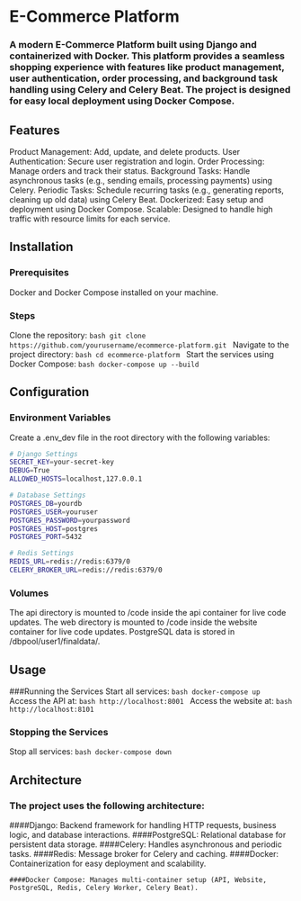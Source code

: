 # E-Commerce Platform

### A modern E-Commerce Platform built using Django and containerized with Docker. This platform provides a seamless shopping experience with features like product management, user authentication, order processing, and background task handling using Celery and Celery Beat. The project is designed for easy local deployment using Docker Compose.

## Features
Product Management: Add, update, and delete products.
User Authentication: Secure user registration and login.
Order Processing: Manage orders and track their status.
Background Tasks: Handle asynchronous tasks (e.g., sending emails, processing payments) using Celery.
Periodic Tasks: Schedule recurring tasks (e.g., generating reports, cleaning up old data) using Celery Beat.
Dockerized: Easy setup and deployment using Docker Compose.
Scalable: Designed to handle high traffic with resource limits for each service.

## Installation
### Prerequisites
Docker and Docker Compose installed on your machine.

### Steps

Clone the repository:
    ```bash
    git clone https://github.com/yourusername/ecommerce-platform.git
    ```
Navigate to the project directory:
    ```bash
    cd ecommerce-platform
    ```
Start the services using Docker Compose:
    ```bash
    docker-compose up --build
    ```
    
## Configuration
### Environment Variables

Create a .env_dev file in the root directory with the following variables:
```bash
# Django Settings
SECRET_KEY=your-secret-key
DEBUG=True
ALLOWED_HOSTS=localhost,127.0.0.1

# Database Settings
POSTGRES_DB=yourdb
POSTGRES_USER=youruser
POSTGRES_PASSWORD=yourpassword
POSTGRES_HOST=postgres
POSTGRES_PORT=5432

# Redis Settings
REDIS_URL=redis://redis:6379/0
CELERY_BROKER_URL=redis://redis:6379/0
```
### Volumes
The api directory is mounted to /code inside the api container for live code updates.
The web directory is mounted to /code inside the website container for live code updates.
PostgreSQL data is stored in /dbpool/user1/finaldata/.

## Usage
###Running the Services
Start all services:
    ```bash
    docker-compose up
    ```
    Access the API at:
    ```bash
    http://localhost:8001
    ```
    Access the website at:
    ```bash
    http://localhost:8101
    ```
### Stopping the Services
Stop all services:
    ```bash
    docker-compose down
    ```

## Architecture

### The project uses the following architecture:
####Django: Backend framework for handling HTTP requests, business logic, and database interactions.
####PostgreSQL: Relational database for persistent data storage.
####Celery: Handles asynchronous and periodic tasks.
####Redis: Message broker for Celery and caching.
####Docker: Containerization for easy deployment and scalability.

    ####Docker Compose: Manages multi-container setup (API, Website, PostgreSQL, Redis, Celery Worker, Celery Beat).
